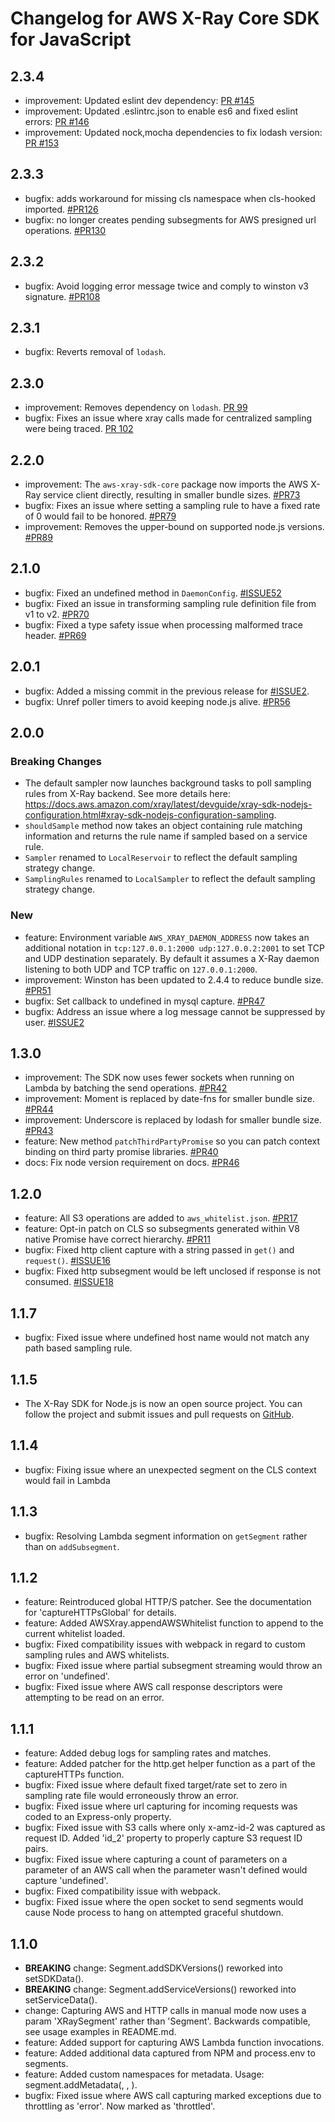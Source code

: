 # Changelog for AWS X-Ray Core SDK for JavaScript
<!--LATEST=2.3.4-->
<!--ENTRYINSERT-->
## 2.3.4
* improvement: Updated eslint dev dependency: [PR #145](https://github.com/aws/aws-xray-sdk-node/pull/145)
* improvement: Updated .eslintrc.json to enable es6 and fixed eslint errors: [PR #146](https://github.com/aws/aws-xray-sdk-node/pull/146)
* improvement: Updated nock,mocha dependencies to fix lodash version: [PR #153](https://github.com/aws/aws-xray-sdk-node/pull/153)

## 2.3.3
* bugfix: adds workaround for missing cls namespace when cls-hooked imported. [#PR126](https://github.com/aws/aws-xray-sdk-node/pull/126)
* bugfix: no longer creates pending subsegments for AWS presigned url operations. [#PR130](https://github.com/aws/aws-xray-sdk-node/pull/130)

## 2.3.2
* bugfix: Avoid logging error message twice and comply to winston v3 signature. [#PR108](https://github.com/aws/aws-xray-sdk-node/pull/108)

## 2.3.1
* bugfix: Reverts removal of `lodash`.

## 2.3.0
* improvement: Removes dependency on `lodash`. [PR 99](https://github.com/aws/aws-xray-sdk-node/pull/99)
* bugfix: Fixes an issue where xray calls made for centralized sampling were being traced. [PR 102](https://github.com/aws/aws-xray-sdk-node/pull/102)

## 2.2.0
* improvement: The `aws-xray-sdk-core` package now imports the AWS X-Ray service client directly, resulting in smaller bundle sizes. [#PR73](https://github.com/aws/aws-xray-sdk-node/pull/73)
* bugfix: Fixes an issue where setting a sampling rule to have a fixed rate of 0 would fail to be honored. [#PR79](https://github.com/aws/aws-xray-sdk-node/pull/79)
* improvement: Removes the upper-bound on supported node.js versions. [#PR89](https://github.com/aws/aws-xray-sdk-node/pull/89)

## 2.1.0
* bugfix: Fixed an undefined method in `DaemonConfig`. [#ISSUE52](https://github.com/aws/aws-xray-sdk-node/issues/52)
* bugfix: Fixed an issue in transforming sampling rule definition file from v1 to v2. [#PR70](https://github.com/aws/aws-xray-sdk-node/pull/70)
* bugfix: Fixed a type safety issue when processing malformed trace header. [#PR69](https://github.com/aws/aws-xray-sdk-node/pull/69)

## 2.0.1
* bugfix: Added a missing commit in the previous release for [#ISSUE2](https://github.com/aws/aws-xray-sdk-node/issues/2).
* bugfix: Unref poller timers to avoid keeping node.js alive. [#PR56](https://github.com/aws/aws-xray-sdk-node/pull/56)

## 2.0.0
### Breaking Changes
* The default sampler now launches background tasks to poll sampling rules from X-Ray backend. See more details here: https://docs.aws.amazon.com/xray/latest/devguide/xray-sdk-nodejs-configuration.html#xray-sdk-nodejs-configuration-sampling.
* `shouldSample` method now takes an object containing rule matching information and returns the rule name if sampled based on a service rule.
* `Sampler` renamed to `LocalReservoir` to reflect the default sampling strategy change.
* `SamplingRules` renamed to `LocalSampler` to reflect the default sampling strategy change.

### New
* feature: Environment variable `AWS_XRAY_DAEMON_ADDRESS` now takes an additional notation in `tcp:127.0.0.1:2000 udp:127.0.0.2:2001` to set TCP and UDP destination separately. By default it assumes a X-Ray daemon listening to both UDP and TCP traffic on `127.0.0.1:2000`.
* improvement: Winston has been updated to 2.4.4 to reduce bundle size. [#PR51](https://github.com/aws/aws-xray-sdk-node/pull/51)
* bugfix: Set callback to undefined in mysql capture. [#PR47](https://github.com/aws/aws-xray-sdk-node/pull/47)
* bugfix: Address an issue where a log message cannot be suppressed by user. [#ISSUE2](https://github.com/aws/aws-xray-sdk-node/issues/2)

## 1.3.0
* improvement: The SDK now uses fewer sockets when running on Lambda by batching the send operations. [#PR42](https://github.com/aws/aws-xray-sdk-node/pull/42)
* improvement: Moment is replaced by date-fns for smaller bundle size. [#PR44](https://github.com/aws/aws-xray-sdk-node/pull/44)
* improvement: Underscore is replaced by lodash for smaller bundle size. [#PR43](https://github.com/aws/aws-xray-sdk-node/pull/43)
* feature: New method `patchThirdPartyPromise` so you can patch context binding on third party promise libraries. [#PR40](https://github.com/aws/aws-xray-sdk-node/pull/40)
* docs: Fix node version requirement on docs. [#PR46](https://github.com/aws/aws-xray-sdk-node/pull/46)

## 1.2.0
* feature: All S3 operations are added to `aws_whitelist.json`. [#PR17](https://github.com/aws/aws-xray-sdk-node/pull/17)
* feature: Opt-in patch on CLS so subsegments generated within V8 native Promise have correct hierarchy. [#PR11](https://github.com/aws/aws-xray-sdk-node/pull/11) 
* bugfix: Fixed http client capture with a string passed in `get()` and `request()`. [#ISSUE16](https://github.com/aws/aws-xray-sdk-node/issues/16)
* bugfix: Fixed http subsegment would be left unclosed if response is not consumed. [#ISSUE18](https://github.com/aws/aws-xray-sdk-node/issues/18)

## 1.1.7
* bugfix: Fixed issue where undefined host name would not match any path based sampling rule.

## 1.1.5
* The X-Ray SDK for Node.js is now an open source project. You can follow the project and submit issues and pull requests on [GitHub](https://github.com/aws/aws-xray-sdk-node).

## 1.1.4
* bugfix: Fixing issue where an unexpected segment on the CLS context would fail in Lambda 
## 1.1.3
* bugfix: Resolving Lambda segment information on `getSegment` rather than on `addSubsegment`.

## 1.1.2
* feature: Reintroduced global HTTP/S patcher. See the documentation for 'captureHTTPsGlobal' for details.
* feature: Added AWSXray.appendAWSWhitelist function to append to the current whitelist loaded.
* bugfix: Fixed compatibility issues with webpack in regard to custom sampling rules and AWS whitelists.
* bugfix: Fixed issue where partial subsegment streaming would throw an error on 'undefined'.
* bugfix: Fixed issue where AWS call response descriptors were attempting to be read on an error.

## 1.1.1
* feature: Added debug logs for sampling rates and matches.
* feature: Added patcher for the http.get helper function as a part of the captureHTTPs function.
* bugfix: Fixed issue where default fixed target/rate set to zero in sampling rate file would erroneously throw an error.
* bugfix: Fixed issue where url capturing for incoming requests was coded to an Express-only property.
* bugfix: Fixed issue with S3 calls where only x-amz-id-2 was captured as request ID. Added 'id_2' property to properly capture S3 request ID pairs.
* bugfix: Fixed issue where capturing a count of parameters on a parameter of an AWS call when the parameter wasn't defined would capture 'undefined'.
* bugfix: Fixed compatibility issue with webpack.
* bugfix: Fixed issue where the open socket to send segments would cause Node process to hang on attempted graceful shutdown.

## 1.1.0
* **BREAKING** change: Segment.addSDKVersions() reworked into setSDKData().
* **BREAKING** change: Segment.addServiceVersions() reworked into setServiceData().
* change: Capturing AWS and HTTP calls in manual mode now uses a param 'XRaySegment' rather than 'Segment'.  Backwards compatible, see usage examples in README.md.
* feature: Added support for capturing AWS Lambda function invocations.
* feature: Added additional data captured from NPM and process.env to segments.
* feature: Added custom namespaces for metadata. Usage: segment.addMetadata(<key>, <value>, <namespace>).
* bugfix: Fixed issue where AWS call capturing marked exceptions due to throttling as 'error'. Now marked as 'throttled'.

